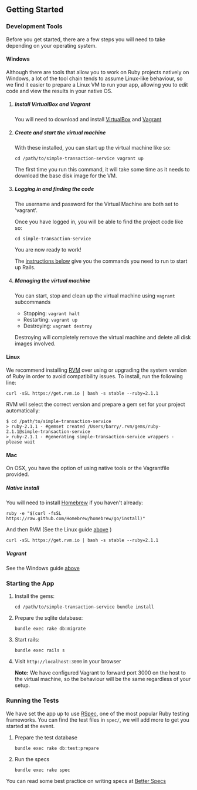 ## Getting Started

### Development Tools
Before you get started, there are a few steps you will need to take depending
on your operating system.

#### Windows
Although there are tools that allow you to work on Ruby projects natively
on Windows, a lot of the tool chain tends to assume Linux-like behaviour, so
we find it easier to prepare a Linux VM to run your app, allowing you to
edit code and view the results in your native OS.

1. ##### Install VirtualBox and Vagrant
   
   You will need to download and install [VirtualBox][virtualbox-download] and [Vagrant][vagrant-download]

2. ##### Create and start the virtual machine

   With these installed, you can start up the virtual machine like so:

   `
   cd /path/to/simple-transaction-service
   vagrant up
   `

   The first time you run this command, it will take some time as it needs to
   download the base disk image for the VM.

3. ##### Logging in and finding the code

   The username and password for the Virtual Machine are both set to 'vagrant'.

   Once you have logged in, you will be able to find the project code like so:

   `
   cd simple-transaction-service
   `

   You are now ready to work!

   The [instructions below](#starting-the-app) give you the commands you need to
   run to start up Rails.
   
4. ##### Managing the virtual machine
   You can start, stop and clean up the virtual machine using `vagrant` subcommands

   - Stopping: `vagrant halt`
   - Restarting: `vagrant up`
   - Destroying: `vagrant destroy`

   Destroying will completely remove the virtual machine and delete all disk images
   involved.
   
#### Linux
We recommend installing [RVM][rvm] over using or upgrading the system version of Ruby
in order to avoid compatibility issues. To install, run the following line:

`curl -sSL https://get.rvm.io | bash -s stable --ruby=2.1.1`

RVM will select the correct version and prepare a gem set for your project
automatically:

```
$ cd /path/to/simple-transaction-service
> ruby-2.1.1 - #gemset created /Users/barry/.rvm/gems/ruby-2.1.1@simple-transaction-service
> ruby-2.1.1 - #generating simple-transaction-service wrappers - please wait
```

#### Mac
On OSX, you have the option of using native tools or the Vagrantfile provided.

##### Native Install
You will need to install [Homebrew][brew] if you haven't already:

`ruby -e "$(curl -fsSL https://raw.github.com/Homebrew/homebrew/go/install)"`

And then RVM (See the Linux guide [above](#linux) )

`curl -sSL https://get.rvm.io | bash -s stable --ruby=2.1.1`

##### Vagrant
See the Windows guide [above](#windows)

### Starting the App

1. Install the gems:

   `
   cd /path/to/simple-transaction-service
   bundle install
   `

2. Prepare the sqlite database:

   `bundle exec rake db:migrate`

3. Start rails:

   `bundle exec rails s`

4. Visit `http://localhost:3000` in your browser

   __Note:__ We have configured Vagrant to forward port 3000 on the host to the
   virtual machine, so the behaviour will be the same regardless of your setup.

### Running the Tests
We have set the app up to use [RSpec][rspec], one of the most popular Ruby
testing frameworks. You can find the test files in `spec/`, we will add more
to get you started at the event.

1. Prepare the test database

   `bundle exec rake db:test:prepare`

2. Run the specs

   `bundle exec rake spec`

You can read some best practice on writing specs at [Better Specs][betterspecs]

[rvm]: http://rvm.io
[brew]: http://brew.sh
[virtualbox-download]: https://www.virtualbox.org/wiki/Downloads
[vagrant-download]: http://www.vagrantup.com/downloads.html

[rspec]: http://rspec.info
[betterspecs]: http://betterspecs.org
